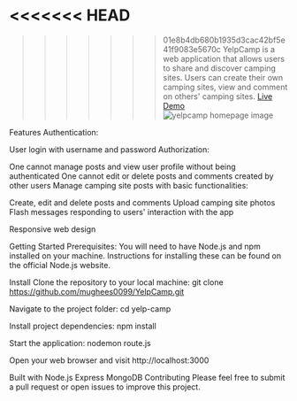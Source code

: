 <<<<<<< HEAD
=======
          
>>>>>>> 01e8b4db680b1935d3cac42bf5e41f9083e5670c
YelpCamp is a web application that allows users to share and discover camping sites. Users can create their own camping sites, view and comment on others' camping sites.
[Live Demo](https://agile-thicket-79535-05a138653f94.herokuapp.com/)
![yelpcamp homepage image](https://res.cloudinary.com/dwn3n5zdb/image/upload/v1707052651/Screenshot_2024-02-04_181649_accrfw.png)


Features
Authentication:

User login with username and password
Authorization:

One cannot manage posts and view user profile without being authenticated
One cannot edit or delete posts and comments created by other users
Manage camping site posts with basic functionalities:

Create, edit and delete posts and comments
Upload camping site photos
Flash messages responding to users' interaction with the app

Responsive web design

Getting Started
Prerequisites:
You will need to have Node.js and npm installed on your machine. Instructions for installing these can be found on the official Node.js website.

Install
Clone the repository to your local machine:
git clone https://github.com/mughees0099/YelpCamp.git

Navigate to the project folder:
cd yelp-camp

Install project dependencies:
npm install

Start the application:
nodemon route.js

Open your web browser and visit http://localhost:3000

Built with
Node.js
Express
MongoDB
Contributing
Please feel free to submit a pull request or open issues to improve this project.
